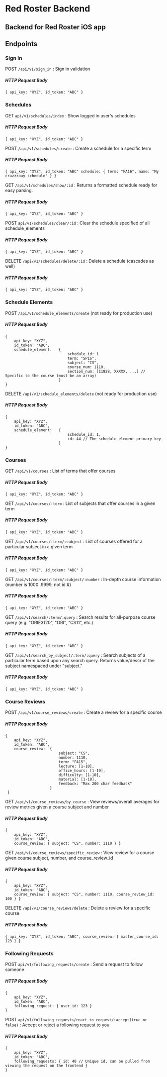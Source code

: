 # Red Roster Backend 

## Backend for Red Roster iOS app 


## Endpoints 
### Sign In 

POST `/api/v1/sign_in` : Sign in validation 
##### HTTP Request Body
	{ api_key: "XYZ", id_token: "ABC" }



### Schedules

GET `api/v1/schedules/index` : Show logged in user's schedules 
##### HTTP Request Body
	{ api_key: "XYZ", id_token: "ABC" }

POST `/api/v1/schedules/create` : Create a schedule for a specific term 
##### HTTP Request Body
	{ api_key: "XYZ", id_token: "ABC" schedule: { term: "FA16", name: "My crazzzaay schedule" } } 

GET `/api/v1/schedules/show/:id` : Returns a formatted schedule ready for easy parsing.  
##### HTTP Request Body
	{ api_key: "XYZ", id_token: "ABC" } 

POST `api/v1/schedules/clear/:id` : Clear the schedule specified of all schedule_elements 
##### HTTP Request Body
	{ api_key: "XYZ", id_token: "ABC" }
	
DELETE `/api/v1/schedules/delete/:id` : Delete a schedule (cascades as well)
##### HTTP Request Body
	{ api_key: "XYZ", id_token: "ABC" } 
	


### Schedule Elements 

POST `/api/v1/schedule_elements/create` (not ready for production use)
##### HTTP Request Body
	{ 
	  	api_key: "XYZ", 
	  	id_token: "ABC", 
	  	schedule_element: 	{ 
	  							schedule_id: 1
	  							term: "SP16",
	  							subject: "CS",
	  							course_num: 1110,
	  							section_num: [11828, XXXXX, ...] // Specific to the course (must be an array)
	  						}	
	}

DELETE `/api/v1/schedule_elements/delete` (not ready for production use)
##### HTTP Request Body
	{ 	
		api_key: "XYZ",
	  	id_token: "ABC",
	 	schedule_element: 	{ 
	 							schedule_id: 1,
	 							id: 44 // The schedule_element primary key
	 						} 
	}



### Courses 

GET `/api/v1/courses` : List of terms that offer courses 
##### HTTP Request Body
	{ api_key: "XYZ", id_token: "ABC" } 

GET `/api/v1/courses/:term` : List of subjects that offer courses in a given term 
##### HTTP Request Body
	{ api_key: "XYZ", id_token: "ABC" } 

GET `/api/v1/courses/:term/:subject` : List of courses offered for a particular subject in a given term 
##### HTTP Request Body
	{ api_key: "XYZ", id_token: "ABC" } 

GET `/api/v1/courses/:term/:subject/:number` : In-depth course information (number is 1000..9999, not id #)
##### HTTP Request Body
	{ api_key: "XYZ", id_token: "ABC" } 

GET `/api/v1/search/:term/:query` : Search results for all-purpose course query (e.g. "ORIE3120", "ORI", "CS11", etc.) 
##### HTTP Request Body	
	{ api_key: "XYZ", id_token: "ABC" } 
	
GET `/api/v1/search_by_subject/:term/:query` : Search subjects of a particular term based upon any search query.  Returns value/descr of the subject namespaced under "subject."
##### HTTP Request Body
	{ api_key: "XYZ", id_token: "ABC" }
	
 
 
### Course Reviews 

POST `/api/v1/course_reviews/create` : Create a review for a specific course 
##### HTTP Request Body
	{ 
	  	api_key: "XYZ", 
	  	id_token: "ABC",
	  	course_review: 	{ 
	  						subject: "CS", 
	  						number: 1110, 
	  						term: "FA15",
	  						lecture: [1-10],
	  						office_hours: [1-10],
	  						difficulty: [1-10],
	  						material: [1-10],
	  						feedback: "Max 200 char feedback" 
	  				  	} 
	 } 
	 
	 
GET `/api/v1/course_reviews/by_course` : View reviews/overall averages for review metrics given a course subject and number 
##### HTTP Request Body
	{ 
		api_key: "XYZ", 
	  	id_token: "ABC", 
	  	course_review: { subject: "CS", number: 1110 } } 


GET `/api/v1/course_reviews/specific_review` : View review for a course given course subject, number, and course_review_id 
##### HTTP Request Body
	{ 
		api_key: "XYZ", 
	 	id_token: "ABC", 
	  	course_review: { subject: "CS", number: 1110, course_review_id: 100 } } 	  

DELETE `/api/v1/course_reviews/delete` : Delete a review for a specific course 
##### HTTP Request Body
	{ api_key: "XYZ", id_token: "ABC", course_review: { master_course_id: 123 } }
	


### Following Requests 


POST `api/v1/following_requests/create` : Send a request to follow someone 
##### HTTP Request Body
	{
		api_key: "XYZ", 
		id_token: "ABC", 
		following_request: { user_id: 123 }
	}


POST `api/v1/following_requests/react_to_request/:accept(true or false)` : Accept or reject a following request to you
##### HTTP Request Body
	{
		api_key: "XYZ", 
		id_token: "ABC",
		following_requests: { id: 40 // Unique id, can be pulled from viewing the request on the frontend } 
	}





